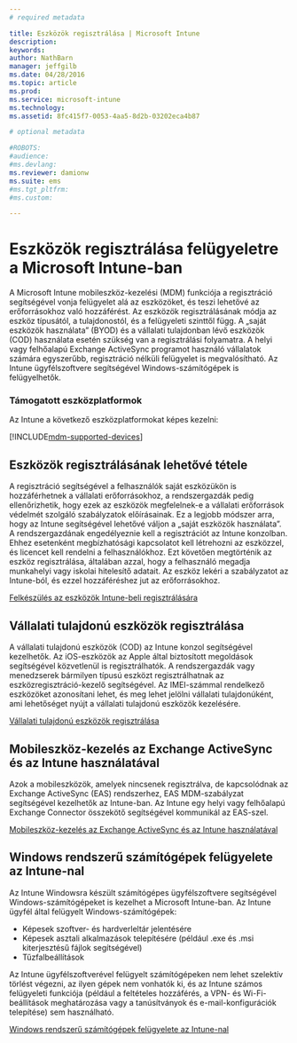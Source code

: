 ```yaml
---
# required metadata

title: Eszközök regisztrálása | Microsoft Intune
description:
keywords:
author: NathBarn
manager: jeffgilb
ms.date: 04/28/2016
ms.topic: article
ms.prod:
ms.service: microsoft-intune
ms.technology:
ms.assetid: 8fc415f7-0053-4aa5-8d2b-03202eca4b87

# optional metadata

#ROBOTS:
#audience:
#ms.devlang:
ms.reviewer: damionw
ms.suite: ems
#ms.tgt_pltfrm:
#ms.custom:

---
```


# Eszközök regisztrálása felügyeletre a Microsoft Intune-ban
A Microsoft Intune mobileszköz-kezelési (MDM) funkciója a regisztráció segítségével vonja felügyelet alá az eszközöket, és teszi lehetővé az erőforrásokhoz való hozzáférést. Az eszközök regisztrálásának módja az eszköz típusától, a tulajdonostól, és a felügyeleti szinttől függ. A „saját eszközök használata” (BYOD) és a vállalati tulajdonban lévő eszközök (COD) használata esetén szükség van a regisztrálási folyamatra. A helyi vagy felhőalapú Exchange ActiveSync programot használó vállalatok számára egyszerűbb, regisztráció nélküli felügyelet is megvalósítható. Az Intune ügyfélszoftvere segítségével Windows-számítógépek is felügyelhetők.

###  Támogatott eszközplatformok

Az Intune a következő eszközplatformokat képes kezelni:

[!INCLUDE[mdm-supported-devices](../includes/mdm-supported-devices.md)]

## Eszközök regisztrálásának lehetővé tétele  
 A regisztráció segítségével a felhasználók saját eszközükön is hozzáférhetnek a vállalati erőforrásokhoz, a rendszergazdák pedig ellenőrizhetik, hogy ezek az eszközök megfelelnek-e a vállalati erőforrások védelmét szolgáló szabályzatok előírásainak. Ez a legjobb módszer arra, hogy az Intune segítségével lehetővé váljon a „saját eszközök használata”. A rendszergazdának engedélyeznie kell a regisztrációt az Intune konzolban. Ehhez esetenként megbízhatósági kapcsolatot kell létrehozni az eszközzel, és licencet kell rendelni a felhasználókhoz. Ezt követően megtörténik az eszköz regisztrálása, általában azzal, hogy a felhasználó megadja munkahelyi vagy iskolai hitelesítő adatait. Az eszköz lekéri a szabályzatot az Intune-ból, és ezzel hozzáféréshez jut az erőforrásokhoz.

[Felkészülés az eszközök Intune-beli regisztrálására](get-ready-to-enroll-devices-in-microsoft-intune.md)

## Vállalati tulajdonú eszközök regisztrálása
A vállalati tulajdonú eszközök (COD) az Intune konzol segítségével kezelhetők. Az iOS-eszközök az Apple által biztosított megoldások segítségével közvetlenül is regisztrálhatók. A rendszergazdák vagy menedzserek bármilyen típusú eszközt regisztrálhatnak az eszközregisztráció-kezelő segítségével. Az IMEI-számmal rendelkező eszközöket azonosítani lehet, és meg lehet jelölni vállalati tulajdonúként, ami lehetőséget nyújt a vállalati tulajdonú eszközök kezelésére.

[Vállalati tulajdonú eszközök regisztrálása](manage-corporate-owned-devices.md)

## Mobileszköz-kezelés az Exchange ActiveSync és az Intune használatával
Azok a mobileszközök, amelyek nincsenek regisztrálva, de kapcsolódnak az Exchange ActiveSync (EAS) rendszerhez, EAS MDM-szabályzat segítségével kezelhetők az Intune-ban. Az Intune egy helyi vagy felhőalapú Exchange Connector összekötő segítségével kommunikál az EAS-szel.



[Mobileszköz-kezelés az Exchange ActiveSync és az Intune használatával](mobile-device-management-with-exchange-activesync-and-microsoft-intune.md)


## Windows rendszerű számítógépek felügyelete az Intune-nal  
Az Intune Windowsra készült számítógépes ügyfélszoftvere segítségével Windows-számítógépeket is kezelhet a Microsoft Intune-ban. Az Intune ügyfél által felügyelt Windows-számítógépek:

 - Képesek szoftver- és hardverleltár jelentésére
 - Képesek asztali alkalmazások telepítésére (például .exe és .msi kiterjesztésű fájlok segítségével)
 - Tűzfalbeállítások

Az Intune ügyfélszoftverével felügyelt számítógépeken nem lehet szelektív törlést végezni, az ilyen gépek nem vonhatók ki, és az Intune számos felügyeleti funkciója (például a feltételes hozzáférés, a VPN- és Wi-Fi-beállítások meghatározása vagy a tanúsítványok és e-mail-konfigurációk telepítése) sem használható.

[Windows rendszerű számítógépek felügyelete az Intune-nal](manage-windows-pcs-with-microsoft-intune.md)


<!--HONumber=Jun16_HO2-->


